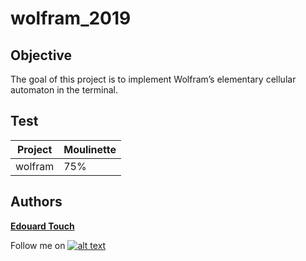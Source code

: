 # wolfram_2019

## Objective

The goal of this project is to implement Wolfram’s elementary cellular automaton in the terminal.

## Test

| Project | Moulinette |
| --- | --- |
| wolfram | 75% |

## Authors
 **[Edouard Touch](https://github.com/Eydou)**

[6.1]: http://i.imgur.com/0o48UoR.png (Follow me !)

[1]: https://github.com/Eydou

Follow me on [![alt text][6.1]][1]
